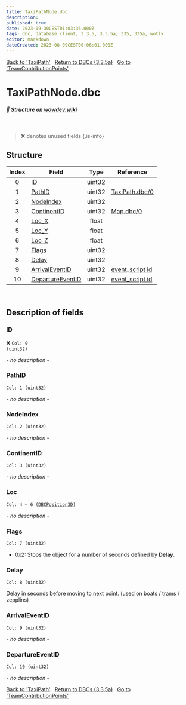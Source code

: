 ```yaml
---
title: TaxiPathNode.dbc
description:
published: true
date: 2023-09-30CEST01:03:36.000Z
tags: dbc, database client, 3.3.5, 3.3.5a, 335, 335a, wotlk
editor: markdown
dateCreated: 2023-08-09CEST00:06:01.000Z
---
```

<a href="https://trinitycore.info/files/DBC/335/taxipath" class="mt-5 v-btn v-btn--depressed v-btn--flat v-btn--outlined theme--light v-size--default darkblue--text text--lighten-3"><span class="v-btn__content"><i aria-hidden="true" class="v-icon notranslate v-icon--left mdi mdi-arrow-left theme--light"></i><span>Back to 'TaxiPath'</span></span></a>&nbsp;&nbsp;&nbsp;<a href="https://trinitycore.info/files/DBC/335/DBC" class="mt-5 v-btn v-btn--depressed v-btn--flat v-btn--outlined theme--light v-size--default darkblue--text text--lighten-3"><span class="v-btn__content"><i aria-hidden="true" class="v-icon notranslate v-icon--left mdi mdi-home-outline theme--light"></i><span>Return to DBCs (3.3.5a)</span></span></a>&nbsp;&nbsp;&nbsp;<a href="https://trinitycore.info/files/DBC/335/teamcontributionpoints" class="mt-5 v-btn v-btn--depressed v-btn--flat v-btn--outlined theme--light v-size--default darkblue--text text--lighten-3"><span class="v-btn__content"><span>Go to 'TeamContributionPoints'</span><i aria-hidden="true" class="v-icon notranslate v-icon--right mdi mdi-arrow-right theme--light"></i></span></a>

# TaxiPathNode.dbc
##### :pencil: Structure on [wowdev.wiki](https://wowdev.wiki/DB/TaxiPathNode)
&nbsp;

> :x: denotes unused fields
{.is-info}


## Structure

| Index | Field | Type | Reference |
| :---: | --- | :---: | --- |
| 0 | [ID](#id-alt) | uint32 |  |
| 1 | [PathID](#pathid) | uint32 | [TaxiPath.dbc/0](/files/DBC/335/taxipath#id-alt) |
| 2 | [NodeIndex](#nodeindex) | uint32 |  |
| 3 | [ContinentID](#continentid) | uint32 | [Map.dbc/0](/files/DBC/335/map#id-alt) |
| 4 | [Loc_X](#loc) | float |  |
| 5 | [Loc_Y](#loc) | float |  |
| 6 | [Loc_Z](#loc) | float |  |
| 7 | [Flags](#flags) | uint32 |  |
| 8 | [Delay](#delay) | uint32 |  |
| 9 | [ArrivalEventID](#arrivaleventid) | uint32 | [event_script id](/database/335/world/scripts#id-alt) |
| 10 | [DepartureEventID](#departureeventid) | uint32 | [event_script id](/database/335/world/scripts#id-alt) |
&nbsp;
## Description of fields

### ID <!-- {#id-alt} -->
:x: <code>Col: 0 (uint32)</code>

*- no description -*
&nbsp;

### PathID
<code>Col: 1 (uint32)</code>

*- no description -*
&nbsp;

### NodeIndex
<code>Col: 2 (uint32)</code>

*- no description -*
&nbsp;

### ContinentID
<code>Col: 3 (uint32)</code>

*- no description -*
&nbsp;

### Loc
<code>Col: 4 &ndash; 6 ([DBCPosition3D](/how-to/worldposition))</code>

*- no description -*
&nbsp;

### Flags
<code>Col: 7 (uint32)</code>

* 0x2: Stops the object for a number of seconds defined by **Delay**.
&nbsp;

### Delay
<code>Col: 8 (uint32)</code>

Delay in seconds before moving to next point. (used on boats / trams / zepplins)
&nbsp;

### ArrivalEventID
<code>Col: 9 (uint32)</code>

*- no description -*
&nbsp;

### DepartureEventID
<code>Col: 10 (uint32)</code>

*- no description -*
&nbsp;

<a href="https://trinitycore.info/files/DBC/335/taxipath" class="mt-5 v-btn v-btn--depressed v-btn--flat v-btn--outlined theme--light v-size--default darkblue--text text--lighten-3"><span class="v-btn__content"><i aria-hidden="true" class="v-icon notranslate v-icon--left mdi mdi-arrow-left theme--light"></i><span>Back to 'TaxiPath'</span></span></a>&nbsp;&nbsp;&nbsp;<a href="https://trinitycore.info/files/DBC/335/DBC" class="mt-5 v-btn v-btn--depressed v-btn--flat v-btn--outlined theme--light v-size--default darkblue--text text--lighten-3"><span class="v-btn__content"><i aria-hidden="true" class="v-icon notranslate v-icon--left mdi mdi-home-outline theme--light"></i><span>Return to DBCs (3.3.5a)</span></span></a>&nbsp;&nbsp;&nbsp;<a href="https://trinitycore.info/files/DBC/335/teamcontributionpoints" class="mt-5 v-btn v-btn--depressed v-btn--flat v-btn--outlined theme--light v-size--default darkblue--text text--lighten-3"><span class="v-btn__content"><span>Go to 'TeamContributionPoints'</span><i aria-hidden="true" class="v-icon notranslate v-icon--right mdi mdi-arrow-right theme--light"></i></span></a>
